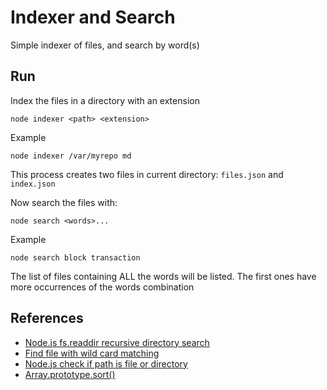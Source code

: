 # Indexer and Search

Simple indexer of files, and search by word(s)

## Run

Index the files in a directory with an extension
```
node indexer <path> <extension>
```

Example
```
node indexer /var/myrepo md
```

This process creates two files in current directory:
`files.json` and `index.json`

Now search the files with:
```
node search <words>...
```

Example
```
node search block transaction
```

The list of files containing ALL the words will be listed.
The first ones have more occurrences of the words combination

## References

- [Node.js fs.readdir recursive directory search](https://stackoverflow.com/questions/5827612/node-js-fs-readdir-recursive-directory-search)
- [Find file with wild card matching](https://stackoverflow.com/questions/21319602/find-file-with-wild-card-matching)
- [Node.js check if path is file or directory](https://stackoverflow.com/questions/15630770/node-js-check-if-path-is-file-or-directory)
- [Array.prototype.sort()](https://developer.mozilla.org/en-US/docs/Web/JavaScript/Reference/Global_Objects/Array/sort)

